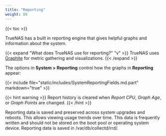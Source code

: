 ```yaml
---
title: "Reporting"
weight: 80
---
```


{{< toc >}}

TrueNAS has a built in reporting engine that gives helpful graphs and information about the system.

{{< expand "What does TrueNAS use for reporting?" "v" >}}
TrueNAS uses [Graphite](http://graphiteapp.org/ "Graphite Homepage") for metric gathering and visualizations.
{{< /expand >}}

The options in **System > Reporting** control how the graphs in **Reporting** appear:

{{< include file="static/includes/SystemReportingFields.md.part" markdown="true" >}}

{{< hint warning >}}
Report history is cleared when *Report CPU*, *Graph Age*, or *Graph Points* are changed.
{{< /hint >}}

Reporting data is saved and preserved across system upgrades and reboots.
This allows viewing usage trends over time.
This data is frequently written and should not be stored on the boot pool or operating system device.
Reporting data is saved in <file>/var/db/collectd/rrd/</file>.
